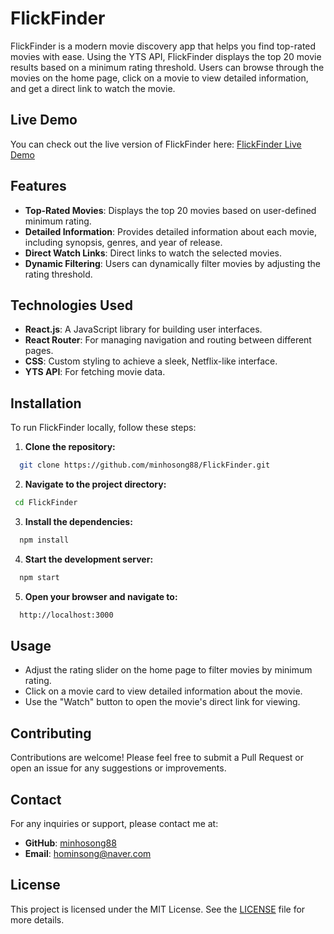 # FlickFinder

FlickFinder is a modern movie discovery app that helps you find top-rated movies with ease. Using the YTS API, FlickFinder displays the top 20 movie results based on a minimum rating threshold. Users can browse through the movies on the home page, click on a movie to view detailed information, and get a direct link to watch the movie.

## Live Demo

You can check out the live version of FlickFinder here: [FlickFinder Live Demo](https://minhosong88.github.io/react-flickfinder/)

## Features

- **Top-Rated Movies**: Displays the top 20 movies based on user-defined minimum rating.
- **Detailed Information**: Provides detailed information about each movie, including synopsis, genres, and year of release.
- **Direct Watch Links**: Direct links to watch the selected movies.
- **Dynamic Filtering**: Users can dynamically filter movies by adjusting the rating threshold.

## Technologies Used

- **React.js**: A JavaScript library for building user interfaces.
- **React Router**: For managing navigation and routing between different pages.
- **CSS**: Custom styling to achieve a sleek, Netflix-like interface.
- **YTS API**: For fetching movie data.

## Installation

To run FlickFinder locally, follow these steps:

1. **Clone the repository:**

```bash
  git clone https://github.com/minhosong88/FlickFinder.git
```

2. **Navigate to the project directory:**

```bash
 cd FlickFinder

```

3. **Install the dependencies:**

```bash
  npm install
```

4. **Start the development server:**

```bash
  npm start
```

5. **Open your browser and navigate to:**

```bash
  http://localhost:3000
```

## Usage

- Adjust the rating slider on the home page to filter movies by minimum rating.
- Click on a movie card to view detailed information about the movie.
- Use the "Watch" button to open the movie's direct link for viewing.

## Contributing

Contributions are welcome! Please feel free to submit a Pull Request or open an issue for any suggestions or improvements.

## Contact

For any inquiries or support, please contact me at:

- **GitHub**: [minhosong88](https://github.com/minhosong88)
- **Email**: [hominsong@naver.com](mailto:hominsong@naver.com)

## License

This project is licensed under the MIT License. See the [LICENSE](LICENSE) file for more details.
